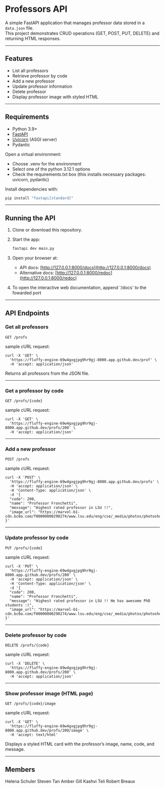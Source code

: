 # Professors API

A simple FastAPI application that manages professor data stored in a `data.json` file.  
This project demonstrates CRUD operations (GET, POST, PUT, DELETE) and returning HTML responses.

---

## Features
- List all professors
- Retrieve professor by code
- Add a new professor
- Update professor information
- Delete professor
- Display professor image with styled HTML

---

## Requirements
- Python 3.9+
- [FastAPI](https://fastapi.tiangolo.com/)
- [Uvicorn](https://www.uvicorn.org/) (ASGI server)
- Pydantic

Open a virtual environment:
- Choose .venv for the environment
- Select one of the python 3.12.1 options
- Check the requirements.txt box (this installs necessary packages: uvicorn, pydantic)

Install dependencies with:
```bash
pip install "fastapi[standard]"
```

---

## Running the API
1. Clone or download this repository.

2. Start the app:
   ```bash
   fastapi dev main.py
   ```
3. Open your browser at:
   - API docs: [http://127.0.0.1:8000/docs](http://127.0.0.1:8000/docs)
   - Alternative docs: [http://127.0.0.1:8000/redoc](http://127.0.0.1:8000/redoc)

4. To open the interactive web documentation, append '/docs' to the fowarded port

---

## API Endpoints

### Get all professors
```http
GET /profs
```
sample cURL request:
```http
curl -X 'GET' \
  'https://fluffy-engine-69w4gxgjpg9hr9gj-8000.app.github.dev/prof' \
  -H 'accept: application/json'
```
Returns all professors from the JSON file.

---

### Get a professor by code
```http
GET /profs/{code}
```
sample cURL request:
```http
curl -X 'GET' \
  'https://fluffy-engine-69w4gxgjpg9hr9gj-8000.app.github.dev/profs/200' \
  -H 'accept: application/json'
```

---

### Add a new professor
```http
POST /profs
```
sample cURL request:
```http
curl -X 'POST' \
  'https://fluffy-engine-69w4gxgjpg9hr9gj-8000.app.github.dev/profs' \
  -H 'accept: application/json' \
  -H 'Content-Type: application/json' \
  -d '{
  "code": 200,
  "name": "Professor Fronchetti",
  "message": "Highest rated professor in LSU !!",
  "image_url": "https://marvel-b1-cdn.bc0a.com/f00000000290274/www.lsu.edu/eng/cse/_media/photos/photoshoot2025/fronchetti.dias.luiz.felipe.web.jpg"
}'
```

---

### Update professor by code
```http
PUT /profs/{code}
```

sample cURL request:
```http
curl -X 'PUT' \
  'https://fluffy-engine-69w4gxgjpg9hr9gj-8000.app.github.dev/profs/200' \
  -H 'accept: application/json' \
  -H 'Content-Type: application/json' \
  -d '{
  "code": 200,
  "name": "Professor Fronchetti",
  "message": "Highest rated professor in LSU !! He has awesome PhD students :)",
  "image_url": "https://marvel-b1-cdn.bc0a.com/f00000000290274/www.lsu.edu/eng/cse/_media/photos/photoshoot2025/fronchetti.dias.luiz.felipe.web.jpg"
}'
```

---

### Delete professor by code
```http
DELETE /profs/{code}
```
sample cURL request:
```http
curl -X 'DELETE' \
  'https://fluffy-engine-69w4gxgjpg9hr9gj-8000.app.github.dev/profs/200' \
  -H 'accept: application/json'
```

---

### Show professor image (HTML page)
```http
GET /profs/{code}/image
```
sample cURL request:
```http
curl -X 'GET' \
  'https://fluffy-engine-69w4gxgjpg9hr9gj-8000.app.github.dev/profs/200/image' \
  -H 'accept: text/html'
```
Displays a styled HTML card with the professor’s image, name, code, and message.

---

## Members
Helena Schuler
Steven Tan
Amber Gill 
Kashvi Teli
Robert Breaux

